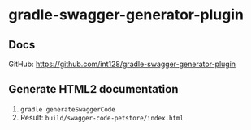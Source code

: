# gradle-swagger-generator-plugin

## Docs
GitHub: https://github.com/int128/gradle-swagger-generator-plugin

## Generate HTML2 documentation
1. `gradle generateSwaggerCode`
2. Result: `build/swagger-code-petstore/index.html`